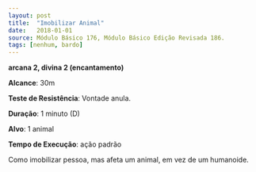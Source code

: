 ```yaml
---
layout: post
title:  "Imobilizar Animal"
date:   2018-01-01
source: Módulo Básico 176, Módulo Básico Edição Revisada 186.
tags: [nenhum, bardo]
---
```


**arcana 2, divina 2 (encantamento)**

**Alcance**: 30m

**Teste de Resistência**: Vontade anula.

**Duração**: 1 minuto (D)

**Alvo**: 1 animal

**Tempo de Execução**: ação padrão

Como imobilizar pessoa, mas afeta um animal, em vez de um humanoide.
